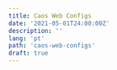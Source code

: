 ```yaml
---
title: Caos Web Configs
date: '2021-05-01T24:00:00Z'
description: ''
lang: 'pt'
path: 'caos-web-configs'
draft: true
---
```


